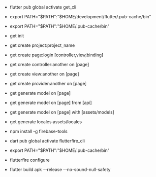 - flutter pub global activate get_cli
- export PATH="$PATH":"$HOME/development/flutter/.pub-cache/bin"
- export PATH="$PATH":"$HOME/.pub-cache/bin"
- get init
- get create project:project_name
- get create page:login [controller,view,binding]

- get create controller:another on [page]
- get create view:another on [page]
- get create provider:another on [page]

- get generate model on [page]
- get generate model on [page] from [api]
- get generate model on [page] with [assets/models]
- get generate locales assets/locales

- npm install -g firebase-tools
- dart pub global activate flutterfire_cli
- export PATH="$PATH":"$HOME/.pub-cache/bin"
- flutterfire configure
- flutter build apk --release --no-sound-null-safety